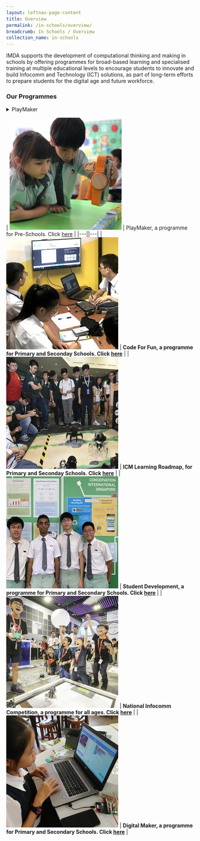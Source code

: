 ```yaml
---
layout: leftnav-page-content
title: Overview
permalink: /in-schools/overview/
breadcrumb: In Schools / Overview
collection_name: in-schools
---
```


IMDA supports the development of computational thinking and making in schools by offering programmes for broad-based learning and specialised training at multiple educational levels to encourage students to innovate and build Infocomm and Technology (ICT) solutions, as part of long-term efforts to prepare students for the digital age and future workforce.

### Our Programmes


<details>
  <summary>PlayMaker</summary>
  
  ![playmaker](/images/in-schools/overview/playmaker-icon2.png)<br>
  PlayMaker aims to inspire young children to play and make with technology, sparking imagination and building creative confidence.
</details>


| ![playmaker](/images/in-schools/overview/playmaker-icon2.png) | PlayMaker, a programme for Pre-Schools. Click [here](/in-schools/playmaker-overview/) |
|---||---|
| ![code for fun](/images/in-schools/overview/code-for-fun-icon2.jpg)  |  **Code For Fun, a programme for Primary and Seconday Schools. Click [here](/in-schools/code-for-fun/overview/)** |
| ![ICM learning roadmap](/images/in-schools/overview/icm-learning-roadmap-icon.jpg)  | **ICM Learning Roadmap, for Primary and Seconday Schools. Click [here](/in-schools/icm-learning-roadmap/)** |
|  ![student development](/images/in-schools/overview/student-development-icon.jpg)  |  **Student Development, a programme for Primary and Secondary Schools. Click [here](/in-schools/student-development/)** | 
|  ![national infocomm competition](/images/in-schools/overview/national-infocomm-competition-icon2.jpg) | **National Infocomm Competition, a programme for all ages. Click [here](/in-schools/national-infocomm-competition/)** |
| ![digital maker](/images/in-schools/overview/digital-maker-overview-icon2.JPG)  |  **Digital Maker, a programme for Primary and Secondary Schools. Click [here](/in-schools/digital-maker/overview/)** |

